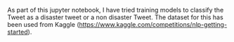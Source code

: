 As part of this jupyter notebook, I have tried training models to classify the Tweet as a disaster tweet or a non disaster Tweet. The dataset for this has been used from Kaggle (https://www.kaggle.com/competitions/nlp-getting-started).
